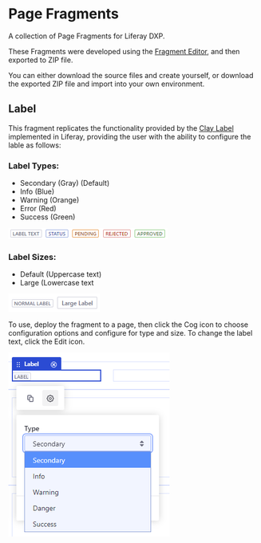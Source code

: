 # Page Fragments
A collection of Page Fragments for Liferay DXP.

These Fragments were developed using the [Fragment Editor](https://help.liferay.com/hc/en-us/articles/360029046471-Developing-Fragments), and then exported to ZIP file.

You can either download the source files and create yourself, or download the exported ZIP file and import into your own environment.

## Label

This fragment replicates the functionality provided by the [Clay Label](https://help.liferay.com/hc/en-us/articles/360028832532-Clay-Labels-and-Links#labels) implemented in Liferay, providing the user with the ability to configure the lable as follows:

### Label Types:
* Secondary (Gray) (Default)
* Info (Blue)
* Warning (Orange)
* Error (Red)
* Success (Green)

![Label Types](/doc/images/label-types.png)

### Label Sizes:
* Default (Uppercase text)
* Large (Lowercase text

![Label Sizes](/doc/images/label-sizes.png)

To use, deploy the fragment to a page, then click the Cog icon to choose configuration options and configure for type and size.  To change the label text, click the Edit icon.

![Label Configuration](/doc/images/label-config.png)
